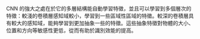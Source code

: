 

CNN 的強大之處在於它的多層結構能自動學習特徵，並且可以學習到多個層次的特徵：較淺的卷積層感知域較小，學習到一些區域性區域的特徵。較深的卷積層具有較大的感知域，能夠學習到更加抽象一些的特徵。這些抽象特徵對物體的大小、位置和方向等敏感性更低，從而有助於識別效能的提高。